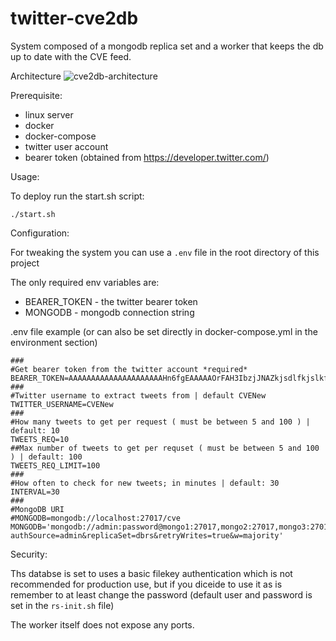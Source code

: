 # twitter-cve2db
System composed of a mongodb replica set and a worker that keeps the db up to date with the CVE feed.

Architecture
![cve2db-architecture](https://user-images.githubusercontent.com/8590004/184642927-dc604479-7131-45ac-a12a-287cc6b94aa8.jpg)

Prerequisite:
- linux server
- docker
- docker-compose
- twitter user account
- bearer token (obtained from https://developer.twitter.com/)

Usage:

To deploy run the start.sh script:

```
./start.sh
```

Configuration:

For tweaking the system you can use a `.env` file in the root directory of this project

The only required env variables are:
- BEARER_TOKEN - the twitter bearer token
- MONGODB - mongodb connection string

.env file example (or can also be set directly in docker-compose.yml in the environment section)
```
###
#Get bearer token from the twitter account *required*
BEARER_TOKEN=AAAAAAAAAAAAAAAAAAAAAHn6fgEAAAAAOrFAH3IbzjJNAZkjsdlfkjslkfjslkdfjslkdfjsldkfjlsdjflksdjflksdjflksdjf
###
#Twitter username to extract tweets from | default CVENew
TWITTER_USERNAME=CVENew
###
#How many tweets to get per request ( must be between 5 and 100 ) | default: 10
TWEETS_REQ=10
##Max number of tweets to get per requset ( must be between 5 and 100 ) | default: 100
TWEETS_REQ_LIMIT=100
###
#How often to check for new tweets; in minutes | default: 30
INTERVAL=30
###
#MongoDB URI
#MONGODB=mongodb://localhost:27017/cve
MONGODB='mongodb://admin:password@mongo1:27017,mongo2:27017,mongo3:27017/cve?authSource=admin&replicaSet=dbrs&retryWrites=true&w=majority'
```

Security:

Ths databse is set to uses a basic filekey authentication which is not recommended for production use,
but if you diceide to use it as is remember to at least change the password (default user and password is set in the `rs-init.sh` file)

The worker itself does not expose any ports.